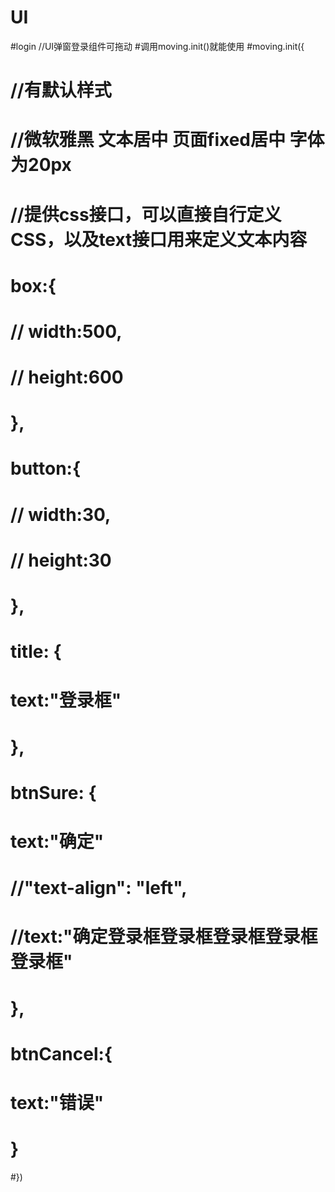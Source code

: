 # UI
#login //UI弹窗登录组件可拖动
#调用moving.init()就能使用
#moving.init({
#		//有默认样式
#		//微软雅黑 文本居中 页面fixed居中 字体为20px
#		//提供css接口，可以直接自行定义CSS，以及text接口用来定义文本内容
#		box:{
#            // width:500,
#            // height:600
#        },
#        button:{
#            // width:30,
#            // height:30
#        },
#        title: {
#            
#            text:"登录框"
#        },
#        btnSure: {
#            text:"确定"
#            //"text-align": "left",
#            //text:"确定登录框登录框登录框登录框登录框"
#        },
#        btnCancel:{
#            text:"错误"
#        }
#})